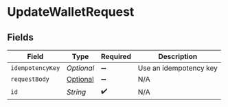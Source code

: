 # UpdateWalletRequest


## Fields

| Field                                                                                   | Type                                                                                    | Required                                                                                | Description                                                                             |
| --------------------------------------------------------------------------------------- | --------------------------------------------------------------------------------------- | --------------------------------------------------------------------------------------- | --------------------------------------------------------------------------------------- |
| `idempotencyKey`                                                                        | *Optional<String>*                                                                      | :heavy_minus_sign:                                                                      | Use an idempotency key                                                                  |
| `requestBody`                                                                           | [Optional<UpdateWalletRequestBody>](../../models/operations/UpdateWalletRequestBody.md) | :heavy_minus_sign:                                                                      | N/A                                                                                     |
| `id`                                                                                    | *String*                                                                                | :heavy_check_mark:                                                                      | N/A                                                                                     |
